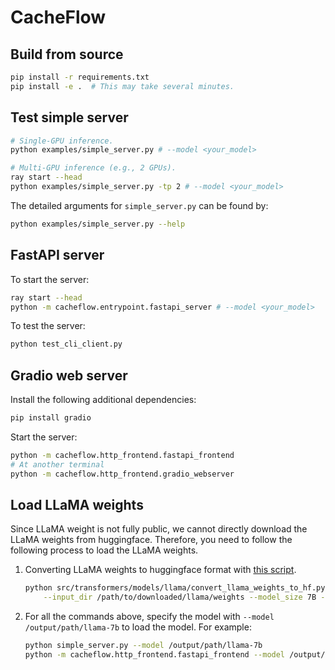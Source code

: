 # CacheFlow

## Build from source

```bash
pip install -r requirements.txt
pip install -e .  # This may take several minutes.
```

## Test simple server

```bash
# Single-GPU inference.
python examples/simple_server.py # --model <your_model>

# Multi-GPU inference (e.g., 2 GPUs).
ray start --head
python examples/simple_server.py -tp 2 # --model <your_model>
```

The detailed arguments for `simple_server.py` can be found by:
```bash
python examples/simple_server.py --help
```

## FastAPI server

To start the server:
```bash
ray start --head
python -m cacheflow.entrypoint.fastapi_server # --model <your_model>
```

To test the server:
```bash
python test_cli_client.py
```

## Gradio web server

Install the following additional dependencies:
```bash
pip install gradio
```

Start the server:
```bash
python -m cacheflow.http_frontend.fastapi_frontend
# At another terminal
python -m cacheflow.http_frontend.gradio_webserver
```

## Load LLaMA weights

Since LLaMA weight is not fully public, we cannot directly download the LLaMA weights from huggingface. Therefore, you need to follow the following process to load the LLaMA weights.

1. Converting LLaMA weights to huggingface format with [this script](https://github.com/huggingface/transformers/blob/main/src/transformers/models/llama/convert_llama_weights_to_hf.py).
    ```bash
    python src/transformers/models/llama/convert_llama_weights_to_hf.py \
        --input_dir /path/to/downloaded/llama/weights --model_size 7B --output_dir /output/path/llama-7b
    ```
2. For all the commands above, specify the model with `--model /output/path/llama-7b` to load the model. For example:
    ```bash
    python simple_server.py --model /output/path/llama-7b
    python -m cacheflow.http_frontend.fastapi_frontend --model /output/path/llama-7b
    ```
